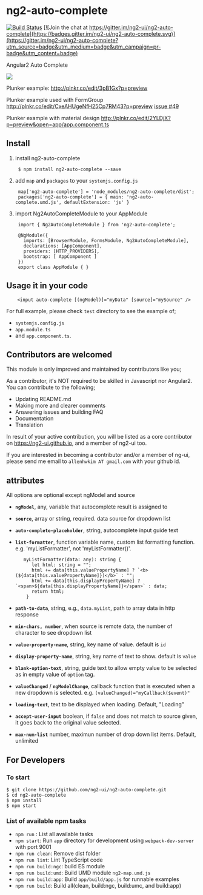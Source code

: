 # ng2-auto-complete

[![Build Status](https://travis-ci.org/ng2-ui/ng2-auto-complete.svg?branch=master)](https://travis-ci.org/ng2-ui/ng2-auto-complete)
[![Join the chat at https://gitter.im/ng2-ui/ng2-auto-complete](https://badges.gitter.im/ng2-ui/ng2-auto-complete.svg)](https://gitter.im/ng2-ui/ng2-auto-complete?utm_source=badge&utm_medium=badge&utm_campaign=pr-badge&utm_content=badge)

Angular2 Auto Complete


<a href="https://rawgit.com/ng2-ui/ng2-auto-complete/master/app/index.html">
  <img src="http://i.imgur.com/dAmheg0.png" />
</a>


Plunker example: http://plnkr.co/edit/3pB1Gx?p=preview
  
Plunker example used with FormGroup
  http://plnkr.co/edit/CxeAHUgeNfH25Cp7RM43?p=preview [issue #49](https://github.com/ng2-ui/ng2-auto-complete/issues/49)

Plunker example with material design
  http://plnkr.co/edit/2YLDjX?p=preview&open=app/app.component.ts

## Install

1. install ng2-auto-complete

        $ npm install ng2-auto-complete --save

2. add `map` and `packages` to your `systemjs.config.js`

        map['ng2-auto-complete'] = 'node_modules/ng2-auto-complete/dist';
        packages['ng2-auto-complete'] = { main: 'ng2-auto-complete.umd.js', defaultExtension: 'js' }
        
3. import Ng2AutoCompleteModule to your AppModule

        import { Ng2AutoCompleteModule } from 'ng2-auto-complete';
        
        @NgModule({
          imports: [BrowserModule, FormsModule, Ng2AutoCompleteModule],
          declarations: [AppComponent],
          providers: [HTTP_PROVIDERS],
          bootstrap: [ AppComponent ]
        })
        export class AppModule { }

## Usage it in your code

        <input auto-complete [(ngModel)]="myData" [source]="mySource" />
        
For full example, please check `test` directory to see the example of;

  - `systemjs.config.js`
  - `app.module.ts`
  -  and `app.component.ts`.


## Contributors are welcomed

This module is only improved and maintained by contributors like you;

As a contributor, it's NOT required to be skilled in Javascript nor Angular2. 
You can contribute to the following;

  * Updating README.md
  * Making more and clearer comments
  * Answering issues and building FAQ
  * Documentation
  * Translation

In result of your active contribution, you will be listed as a core contributor
on https://ng2-ui.github.io, and a member of ng2-ui too.

If you are interested in becoming a contributor and/or a member of ng-ui,
please send me email to `allenhwkim AT gmail.com` with your github id. 

## attributes
  All options are optional except ngModel and source

  * **`ngModel`**, any, variable that autocomplete result is assigned to
  * **`source`**, array or string, required. data source for dropdown list
  * **`auto-complete-placeholder`**,  string, autocomplete input guide text
  * **`list-formatter`**, function variable name, custom list formatting function. e.g. 'myListFormatter', not 'myListFormatter()'. 
  
           myListFormatter(data: any): string {
              let html: string = "";
              html += data[this.valuePropertyName] ? `<b>(${data[this.valuePropertyName]})</b>` : "";
              html += data[this.displayPropertyName] ? `<span>${data[this.displayPropertyName]}</span>` : data;
              return html;
            }
  
  * **`path-to-data`**, string, e.g., `data.myList`, path to array data in http response
  * **`min-chars, number`**, when source is remote data, the number of character to see dropdown list
  * **`value-property-name`**, string, key name of value. default is `id`
  * **`display-property-name`**, string, key name of text to show. default is `value`
  * **`blank-option-text`**, string, guide text to allow empty value to be selected as in empty value of `option` tag.
  * **`valueChanged`** / **`ngModelChange`**, callback function that is executed when a new dropdown is selected.
     e.g. `(valueChanged)="myCallback($event)"`
  * **`loading-text`**, text to be displayed when loading. Default, "Loading"
  * **`accept-user-input`** boolean, if `false` and does not match to source given, it goes back to the original value selected.
  * **`max-num-list`** number, maximun number of drop down list items. Default, unlimited
  
## For Developers

### To start

    $ git clone https://github.com/ng2-ui/ng2-auto-complete.git
    $ cd ng2-auto-complete
    $ npm install
    $ npm start
 
### List of available npm tasks

  * `npm run` : List all available tasks
  * `npm start`: Run `app` directory for development using `webpack-dev-server` with port 9001
  * `npm run clean`: Remove dist folder
  * `npm run lint`: Lint TypeScript code
  * `npm run build:ngc`: build ES module
  * `npm run build:umd`: Build UMD module `ng2-map.umd.js`
  * `npm run build:app`: Build `app/build/app.js` for runnable examples
  * `npm run build`: Build all(clean, build:ngc, build:umc, and build:app)
